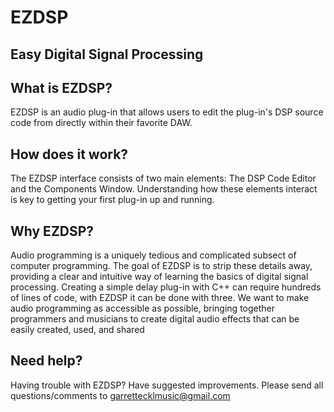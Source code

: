 # EZDSP
## Easy Digital Signal Processing

## What is EZDSP?

EZDSP is an audio plug-in that allows users to edit the plug-in's DSP source code from directly within their favorite DAW.  

## How does it work?


The EZDSP interface consists of two main elements: The DSP Code Editor and the Components Window. Understanding how these elements interact is key to getting your first plug-in up and running.


## Why EZDSP?

Audio programming is a uniquely tedious and complicated subsect of computer programming. The goal of EZDSP is to strip these details away, providing a clear and intuitive way of learning the basics of digital signal processing. Creating a simple delay plug-in with C++ can require hundreds of lines of code, with EZDSP it can be done with three. We want to make audio programming as accessible as possible, bringing together programmers and musicians to create digital audio effects that can be easily created, used, and shared

## Need help?

Having trouble with EZDSP? Have suggested improvements. Please send all questions/comments to [garrettecklmusic@gmail.com](mailto:garrettecklmusic@gmail.com)

